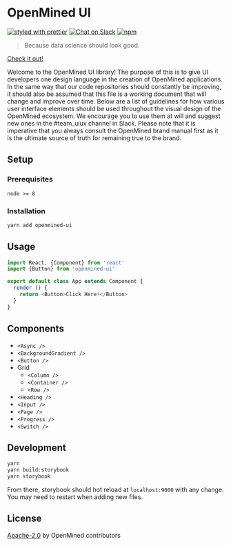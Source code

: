 # OpenMined UI

[![styled with prettier](https://img.shields.io/badge/styled_with-prettier-ff69b4.svg)](https://github.com/prettier/prettier)
[![Chat on Slack](https://img.shields.io/badge/chat-on%20slack-7A5979.svg)](https://openmined.slack.com/messages/team_uiux)
[![npm](https://img.shields.io/npm/v/npm.svg)]()

> Because data science should look good.

[Check it out!](https://cereallarceny.github.io/openmined-ui/)

Welcome to the OpenMined UI library!  The purpose of this is to give UI developers one design language in the creation of OpenMined applications.  In the same way that our code repositories should constantly be improving, it should also be assumed that this file is a working document that will change and improve over time.  Below are a list of guidelines for how various user interface elements should be used throughout the visual design of the OpenMined ecosystem.  We encourage you to use them at will and suggest new ones in the #team_uiux channel in Slack.  Please note that it is imperative that you always consult the OpenMined brand manual first as it is the ultimate source of truth for remaining true to the brand.

## Setup

### Prerequisites
```
node >= 8
```

### Installation

```sh
yarn add openmined-ui
```


## Usage

```js
import React, {Component} from 'react'
import {Button} from 'openmined-ui'

export default class App extends Component {
  render () {
    return <Button>Click Here!</Button>
  }
}
```

## Components
- `<Async />`
- `<BackgroundGradient />`
- `<Button />`
- Grid
  - `<Column />`
  - `<Container />`
  - `<Row />`
- `<Heading />`
- `<Input />`
- `<Page />`
- `<Progress />`
- `<Switch />`


## Development

```sh
yarn
yarn build:storybook
yarn storybook
```

From there, storybook should hot reload at `localhost:9000` with any change. You may need to restart when adding new files.

## License

[Apache-2.0](LICENSE) by OpenMined contributors
